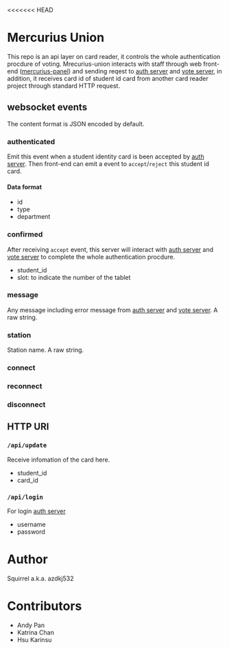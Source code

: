 <<<<<<< HEAD
# Mercurius Union
This repo is an api layer on card reader, it controls the whole authentication procdure of voting. Mrecurius-union interacts with staff through web front-end ([mercurius-panel]) and sending reqest to [auth server] and [vote server], in addition, it receives card id of student id card from another card reader project through standard HTTP request.

## websocket events
The content format is JSON encoded by default.

### authenticated
Emit this event when a student identity card is been accepted by [auth server]. Then front-end can emit a event to `accept`/`reject` this student id card.
#### Data format
- id
- type
- department

### confirmed
After receiving `accept` event, this server will interact with [auth server] and [vote server] to complete the whole authentication procdure.
- student_id
- slot: to indicate the number of the tablet

### message 
Any message including error message from [auth server] and [vote server].
A raw string.

### station
Station name.
A raw string. 

### connect
### reconnect
### disconnect

## HTTP URI
### `/api/update`
Receive infomation of the card here.
- student_id
- card_id

### `/api/login`
For login [auth server]
- username
- password

[auth server]: https://github.com/NTUOSC/ntu-vote-auth-server
[vote server]: http://github.com/mousems/NTUvoteV2
[mercurius-panel]: https://github.com/NTUOSC/mercurius-panel

# Author

Squirrel a.k.a. azdkj532

# Contributors

* Andy Pan
* Katrina Chan
* Hsu Karinsu
